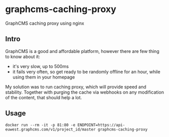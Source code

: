 # graphcms-caching-proxy

GraphCMS caching proxy using nginx

## Intro

GraphCMS is a good and affordable platform, however there are few thing to know about it:

* it's very slow, up to 500ms
* it fails very often, so get ready to be randomly offline for an hour, while using them in your homepage

My solution was to run caching proxy, which will provide speed and stability.
Together with purging the cache via webhooks on any modification of the content, that should help a lot.

## Usage

```
docker run --rm -it -p 81:80 -e ENDPOINT=https://api-euwest.graphcms.com/v1/project_id/master graphcms-caching-proxy
```
